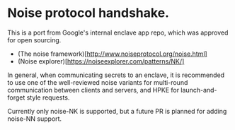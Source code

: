 # Noise protocol handshake.

This is a port from Google's internal enclave app repo, which was approved for
open sourcing.

* (The noise framework)[http://www.noiseprotocol.org/noise.html]
* (Noise explorer)[https://noiseexplorer.com/patterns/NK/]

In general, when communicating secrets to an enclave, it is recommended to use
one of the well-reviewed noise variants for multi-round communication between
clients and servers, and HPKE for launch-and-forget style requests.

Currently only noise-NK is supported, but a future PR is planned for adding noise-NN support.
